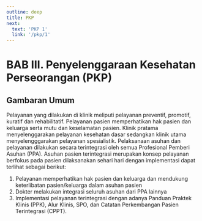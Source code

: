 ```yaml
---
outline: deep
title: PKP
next:
  text: 'PKP 1'
  link: '/pkp/1'
---
```

# BAB III. Penyelenggaraan Kesehatan Perseorangan (PKP) 
## Gambaran Umum 
Pelayanan yang dilakukan di klinik meliputi pelayanan preventif, promotif, kuratif dan rehabilitatif. Pelayanan pasien memperhatikan hak pasien dan keluarga serta mutu dan keselamatan pasien. Klinik pratama menyelenggarakan pelayanan kesehatan dasar sedangkan klinik utama menyelengggarakan pelayanan spesialistik.  Pelaksanaan asuhan dan pelayanan dilakukan secara terintegrasi oleh semua Profesional Pemberi Asuhan (PPA). Asuhan pasien terintegrasi merupakan konsep pelayanan berfokus pada pasien dilaksanakan sehari hari dengan implementasi dapat terlihat sebagai berikut: 
1. Pelayanan memperhatikan hak pasien dan keluarga dan mendukung keterlibatan pasien/keluarga dalam asuhan pasien 
2. Dokter melakukan integrasi seluruh asuhan dari PPA lainnya 
3. Implementasi pelayanan terintegrasi dengan adanya Panduan Praktek Klinis (PPK), Alur Klinis, SPO, dan Catatan Perkembangan Pasien Terintegrasi (CPPT). 
